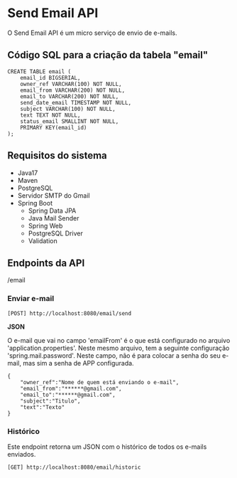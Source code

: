 # Send Email API

<p>O Send Email API é um micro serviço de envio de e-mails.</p>

## Código SQL para a criação da tabela "email"
```
CREATE TABLE email (
    email_id BIGSERIAL,
    owner_ref VARCHAR(100) NOT NULL,
    email_from VARCHAR(200) NOT NULL,
    email_to VARCHAR(200) NOT NULL,
    send_date_email TIMESTAMP NOT NULL,
    subject VARCHAR(100) NOT NULL,
    text TEXT NOT NULL,
    status_email SMALLINT NOT NULL,
    PRIMARY KEY(email_id)
);
```

## Requisitos do sistema
 - Java17
 - Maven
 - PostgreSQL
 - Servidor SMTP do Gmail
 - Spring Boot
    - Spring Data JPA
    - Java Mail Sender 
    - Spring Web
    - PostgreSQL Driver
    - Validation

## Endpoints da API

/email
### Enviar e-mail
```
[POST] http://localhost:8080/email/send
```

**JSON**
<p>O e-mail que vai no campo 'emailFrom' é o que está configurado no arquivo 'application.properties'. Neste mesmo arquivo, tem a seguinte configuração 'spring.mail.password'. Neste campo, não é para colocar a senha do seu e-mail, mas sim a senha de APP configurada.</p>

```
{
	"owner_ref":"Nome de quem está enviando o e-mail",
	"email_from":"******@gmail.com",
	"email_to":"******@gmail.com",
	"subject":"Titulo",
	"text":"Texto"
}
```

### Histórico
<P>Este endpoint retorna um JSON com o histórico de todos os e-mails enviados.</P>

```
[GET] http://localhost:8080/email/historic
```
